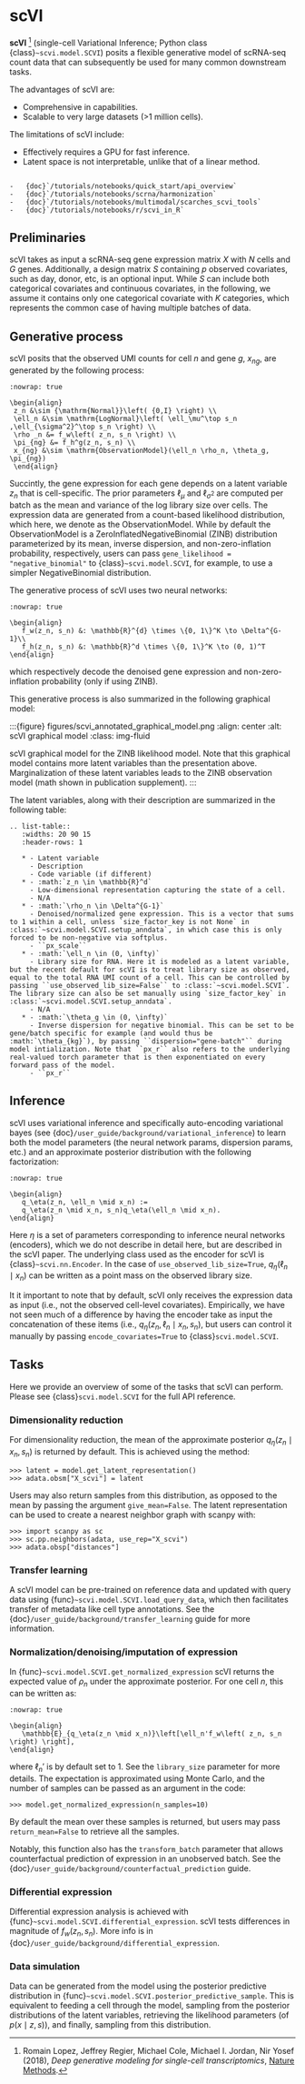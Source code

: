 # scVI

**scVI** [^ref1] (single-cell Variational Inference; Python class {class}`~scvi.model.SCVI`) posits a flexible generative model of scRNA-seq count data that can subsequently
be used for many common downstream tasks.

The advantages of scVI are:

-   Comprehensive in capabilities.
-   Scalable to very large datasets (>1 million cells).

The limitations of scVI include:

-   Effectively requires a GPU for fast inference.
-   Latent space is not interpretable, unlike that of a linear method.

```{topic} Tutorials:

-   {doc}`/tutorials/notebooks/quick_start/api_overview`
-   {doc}`/tutorials/notebooks/scrna/harmonization`
-   {doc}`/tutorials/notebooks/multimodal/scarches_scvi_tools`
-   {doc}`/tutorials/notebooks/r/scvi_in_R`
```

## Preliminaries

scVI takes as input a scRNA-seq gene expression matrix $X$ with $N$ cells and $G$ genes.
Additionally, a design matrix $S$ containing $p$ observed covariates, such as day, donor, etc, is an optional input.
While $S$ can include both categorical covariates and continuous covariates, in the following, we assume it contains only one
categorical covariate with $K$ categories, which represents the common case of having multiple batches of data.

## Generative process

scVI posits that the observed UMI counts for cell $n$ and gene $g$, $x_{ng}$, are generated
by the following process:

```{math}
:nowrap: true

\begin{align}
 z_n &\sim {\mathrm{Normal}}\left( {0,I} \right) \\
 \ell_n &\sim \mathrm{LogNormal}\left( \ell_\mu^\top s_n ,\ell_{\sigma^2}^\top s_n \right) \\
 \rho _n &= f_w\left( z_n, s_n \right) \\
 \pi_{ng} &= f_h^g(z_n, s_n) \\
 x_{ng} &\sim \mathrm{ObservationModel}(\ell_n \rho_n, \theta_g, \pi_{ng})
 \end{align}
```

Succintly, the gene expression for each gene depends on a latent variable $z_n$ that is cell-specific.
The prior parameters $\ell_\mu$ and $\ell_{\sigma^2}$ are computed per batch as the mean and variance of the log library size over cells.
The expression data are generated from a count-based likelihood distribution, which here, we denote as the $\mathrm{ObservationModel}$.
While by default the $\mathrm{ObservationModel}$ is a $\mathrm{ZeroInflatedNegativeBinomial}$ (ZINB) distribution parameterized by its mean, inverse dispersion, and non-zero-inflation probability, respectively,
users can pass `gene_likelihood = "negative_binomial"` to {class}`~scvi.model.SCVI`, for example, to use a simpler $\mathrm{NegativeBinomial}$ distribution.

The generative process of scVI uses two neural networks:

```{math}
:nowrap: true

\begin{align}
   f_w(z_n, s_n) &: \mathbb{R}^{d} \times \{0, 1\}^K \to \Delta^{G-1}\\
   f_h(z_n, s_n) &: \mathbb{R}^d \times \{0, 1\}^K \to (0, 1)^T
\end{align}
```

which respectively decode the denoised gene expression and non-zero-inflation probability (only if using ZINB).

This generative process is also summarized in the following graphical model:

:::{figure} figures/scvi_annotated_graphical_model.png
:align: center
:alt: scVI graphical model
:class: img-fluid

scVI graphical model for the ZINB likelihood model. Note that this graphical model contains more latent variables than the presentation above. Marginalization of these latent variables leads to the ZINB observation model (math shown in publication supplement).
:::

The latent variables, along with their description are summarized in the following table:

```{eval-rst}
.. list-table::
   :widths: 20 90 15
   :header-rows: 1

   * - Latent variable
     - Description
     - Code variable (if different)
   * - :math:`z_n \in \mathbb{R}^d`
     - Low-dimensional representation capturing the state of a cell.
     - N/A
   * - :math:`\rho_n \in \Delta^{G-1}`
     - Denoised/normalized gene expression. This is a vector that sums to 1 within a cell, unless `size_factor_key is not None` in :class:`~scvi.model.SCVI.setup_anndata`, in which case this is only forced to be non-negative via softplus.
     - ``px_scale``
   * - :math:`\ell_n \in (0, \infty)`
     - Library size for RNA. Here it is modeled as a latent variable, but the recent default for scVI is to treat library size as observed, equal to the total RNA UMI count of a cell. This can be controlled by passing ``use_observed_lib_size=False`` to :class:`~scvi.model.SCVI`. The library size can also be set manually using `size_factor_key` in :class:`~scvi.model.SCVI.setup_anndata`.
     - N/A
   * - :math:`\theta_g \in (0, \infty)`
     - Inverse dispersion for negative binomial. This can be set to be gene/batch specific for example (and would thus be :math:`\theta_{kg}`), by passing ``dispersion="gene-batch"`` during model intialization. Note that ``px_r`` also refers to the underlying real-valued torch parameter that is then exponentiated on every forward pass of the model.
     - ``px_r``
```

## Inference

scVI uses variational inference and specifically auto-encoding variational bayes (see {doc}`/user_guide/background/variational_inference`) to learn both the model parameters (the
neural network params, dispersion params, etc.) and an approximate posterior distribution with the following factorization:

```{math}
:nowrap: true

\begin{align}
   q_\eta(z_n, \ell_n \mid x_n) :=
   q_\eta(z_n \mid x_n, s_n)q_\eta(\ell_n \mid x_n).
\end{align}
```

Here $\eta$ is a set of parameters corresponding to inference neural networks (encoders), which we do not describe in detail here,
but are described in the scVI paper. The underlying class used as the encoder for scVI is {class}`~scvi.nn.Encoder`.
In the case of `use_observed_lib_size=True`, $q_\eta(\ell_n \mid x_n)$ can be written as a point mass on the observed library size.

It it important to note that by default, scVI only
receives the expression data as input (i.e., not the observed cell-level covariates).
Empirically, we have not seen much of a difference by having the encoder take as input the concatenation of these items (i.e., $q_\eta(z_n, \ell_n \mid x_n, s_n)$, but users can control it manually by passing
`encode_covariates=True` to {class}`scvi.model.SCVI`.

## Tasks

Here we provide an overview of some of the tasks that scVI can perform. Please see {class}`scvi.model.SCVI` for the full API reference.

### Dimensionality reduction

For dimensionality reduction, the mean of the approximate posterior $q_\eta(z_n \mid x_n, s_n)$ is returned by default.
This is achieved using the method:

```
>>> latent = model.get_latent_representation()
>>> adata.obsm["X_scvi"] = latent
```

Users may also return samples from this distribution, as opposed to the mean by passing the argument `give_mean=False`.
The latent representation can be used to create a nearest neighbor graph with scanpy with:

```
>>> import scanpy as sc
>>> sc.pp.neighbors(adata, use_rep="X_scvi")
>>> adata.obsp["distances"]
```

### Transfer learning

A scVI model can be pre-trained on reference data and updated with query data using {func}`~scvi.model.SCVI.load_query_data`, which then facilitates transfer of metadata like cell type annotations. See the {doc}`/user_guide/background/transfer_learning` guide for more information.

### Normalization/denoising/imputation of expression

In {func}`~scvi.model.SCVI.get_normalized_expression` scVI returns the expected value of $\rho_n$ under the approximate posterior. For one cell $n$, this can be written as:

```{math}
:nowrap: true

\begin{align}
   \mathbb{E}_{q_\eta(z_n \mid x_n)}\left[\ell_n'f_w\left( z_n, s_n \right) \right],
\end{align}
```

where $\ell_n'$ is by default set to 1. See the `library_size` parameter for more details. The expectation is approximated using Monte Carlo, and the number of samples can be passed as an argument in the code:

```
>>> model.get_normalized_expression(n_samples=10)
```

By default the mean over these samples is returned, but users may pass `return_mean=False` to retrieve all the samples.

Notably, this function also has the `transform_batch` parameter that allows counterfactual prediction of expression in an unobserved batch. See the {doc}`/user_guide/background/counterfactual_prediction` guide.

### Differential expression

Differential expression analysis is achieved with {func}`~scvi.model.SCVI.differential_expression`. scVI tests differences in magnitude of $f_w\left( z_n, s_n \right)$. More info is in {doc}`/user_guide/background/differential_expression`.

### Data simulation

Data can be generated from the model using the posterior predictive distribution in {func}`~scvi.model.SCVI.posterior_predictive_sample`.
This is equivalent to feeding a cell through the model, sampling from the posterior
distributions of the latent variables, retrieving the likelihood parameters (of $p(x \mid z, s)$), and finally, sampling from this distribution.

[^ref1]:
    Romain Lopez, Jeffrey Regier, Michael Cole, Michael I. Jordan, Nir Yosef (2018),
    _Deep generative modeling for single-cell transcriptomics_,
    [Nature Methods](https://www.nature.com/articles/s41592-018-0229-2.epdf?author_access_token=5sMbnZl1iBFitATlpKkddtRgN0jAjWel9jnR3ZoTv0P1-tTjoP-mBfrGiMqpQx63aBtxToJssRfpqQ482otMbBw2GIGGeinWV4cULBLPg4L4DpCg92dEtoMaB1crCRDG7DgtNrM_1j17VfvHfoy1cQ%3D%3D).
